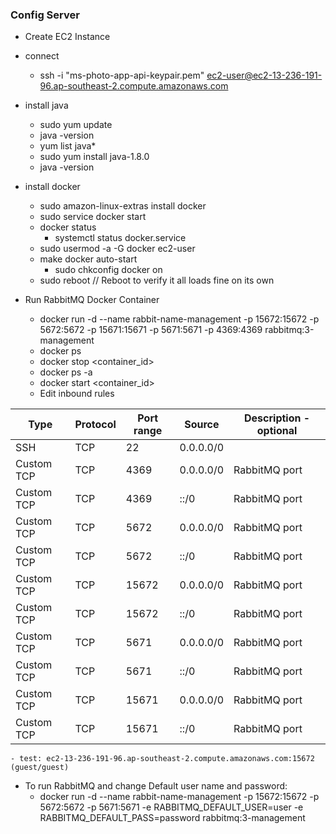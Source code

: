 ### Config Server
- Create EC2 Instance
- connect
	- ssh -i "ms-photo-app-api-keypair.pem" ec2-user@ec2-13-236-191-96.ap-southeast-2.compute.amazonaws.com
- install java
	- sudo yum update
	- java -version
	- yum list java*
	- sudo yum install java-1.8.0
	- java -version
- install docker
	- sudo amazon-linux-extras install docker
	- sudo service docker start
	- docker status
		- systemctl status docker.service
	- sudo usermod -a -G docker ec2-user
	- make docker auto-start
		- sudo chkconfig docker on
	- sudo reboot // Reboot to verify it all loads fine on its own

- Run RabbitMQ Docker Container
	- docker run -d --name rabbit-name-management -p 15672:15672 -p 5672:5672 -p 15671:15671 -p 5671:5671 -p 4369:4369 rabbitmq:3-management
	- docker ps
	- docker stop <container_id>
	- docker ps -a
	- docker start <container_id>
	- Edit inbound rules
	
| Type		| Protocol  | Port range  | Source     | Description - optional |
| -----------	| ----------| ------------| ---------  | ---------------------- |
| SSH		| TCP  	    | 22          | 0.0.0.0/0  |                        |
| Custom TCP	| TCP	    | 4369        | 0.0.0.0/0  | RabbitMQ port          |
| Custom TCP	| TCP	    | 4369        | ::/0       | RabbitMQ port          |
| Custom TCP	| TCP	    | 5672        | 0.0.0.0/0  | RabbitMQ port          |
| Custom TCP	| TCP	    | 5672        | ::/0       | RabbitMQ port          |
| Custom TCP    | TCP       | 15672       | 0.0.0.0/0  | RabbitMQ port          |
| Custom TCP	| TCP	    | 15672       | ::/0       | RabbitMQ port          |
| Custom TCP	| TCP	    | 5671        | 0.0.0.0/0  | RabbitMQ port          |
| Custom TCP	| TCP	    | 5671        | ::/0       | RabbitMQ port          |
| Custom TCP    | TCP       | 15671       | 0.0.0.0/0  | RabbitMQ port          |
| Custom TCP	| TCP	    | 15671       | ::/0       | RabbitMQ port          |

	- test: ec2-13-236-191-96.ap-southeast-2.compute.amazonaws.com:15672 (guest/guest)
- To run RabbitMQ and change Default user name and password:
	- docker run -d --name rabbit-name-management -p 15672:15672 -p 5672:5672 -p 5671:5671 -e RABBITMQ_DEFAULT_USER=user -e RABBITMQ_DEFAULT_PASS=password rabbitmq:3-management

